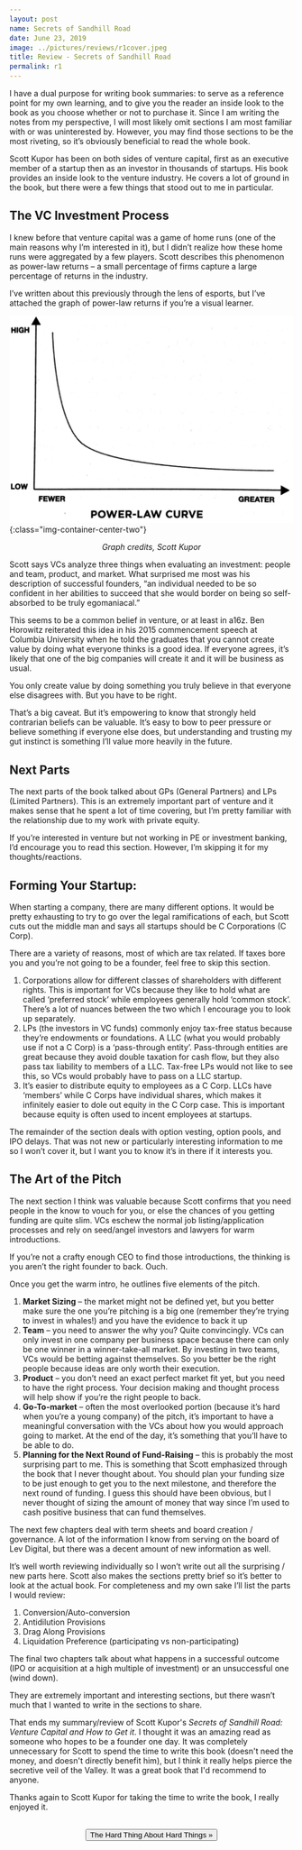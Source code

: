 ```yaml
---
layout: post
name: Secrets of Sandhill Road
date: June 23, 2019
image: ../pictures/reviews/r1cover.jpeg
title: Review - Secrets of Sandhill Road 
permalink: r1
---
```


I have a dual purpose for writing book summaries: to serve as a reference point for my own learning, and to give you the reader an inside look to the book as you choose whether or not to purchase it. Since I am writing the notes from my perspective, I will most likely omit sections I am most familiar with or was uninterested by. However, you may find those sections to be the most riveting, so it’s obviously beneficial to read the whole book. 

Scott Kupor has been on both sides of venture capital, first as an executive member of a startup then as an investor in thousands of startups. His book provides an inside look to the venture industry. He covers a lot of ground in the book, but there were a few things that stood out to me in particular. 

<div class="divider"></div>

## The VC Investment Process

I knew before that venture capital was a game of home runs (one of the main reasons why I’m interested in it), but I didn’t realize how these home runs were aggregated by a few players. Scott describes this phenomenon as power-law returns – a small percentage of firms capture a large percentage of returns in the industry. 

I’ve written about this previously through the lens of esports, but I’ve attached the graph of power-law returns if you’re a visual learner.

![](/pictures/posts/bp6powerlaw.png){:class="img-container-center-two"}
*<center>Graph credits, Scott Kupor</center>*

Scott says VCs analyze three things when evaluating an investment: people and team, product, and market. What surprised me most was his description of successful founders, “an individual needed to be so confident in her abilities to succeed that she would border on being so self-absorbed to be truly egomaniacal.” 

This seems to be a common belief in venture, or at least in a16z. Ben Horowitz reiterated this idea in his 2015 commencement speech at Columbia University when he told the graduates that you cannot create value by doing what everyone thinks is a good idea. If everyone agrees, it’s likely that one of the big companies will create it and it will be business as usual. 

You only create value by doing something you truly believe in that everyone else disagrees with. But you have to be right.

That’s a big caveat. But it’s empowering to know that strongly held contrarian beliefs can be valuable. It’s easy to bow to peer pressure or believe something if everyone else does, but understanding and trusting my gut instinct is something I’ll value more heavily in the future. 

<div class="divider"></div>

## Next Parts 

The next parts of the book talked about GPs (General Partners) and LPs (Limited Partners). This is an extremely important part of venture and it makes sense that he spent a lot of time covering, but I’m pretty familiar with the relationship due to my work with private equity. 

If you’re interested in venture but not working in PE or investment banking, I’d encourage you to read this section. However, I’m skipping it for my thoughts/reactions. 

<div class="divider"></div>

## Forming Your Startup:

When starting a company, there are many different options. It would be pretty exhausting to try to go over the legal ramifications of each, but Scott cuts out the middle man and says all startups should be C Corporations (C Corp).

There are a variety of reasons, most of which are tax related. If taxes bore you and you’re not going to be a founder, feel free to skip this section. 

1. Corporations allow for different classes of shareholders with different rights. This is important for VCs because they like to hold what are called ‘preferred stock’ while employees generally hold ‘common stock’. There’s a lot of nuances between the two which I encourage you to look up separately. 
2. LPs (the investors in VC funds) commonly enjoy tax-free status because they’re endowments or foundations. A LLC (what you would probably use if not a C Corp) is a ‘pass-through entity’. Pass-through entities are great because they avoid double taxation for cash flow, but they also pass tax liability to members of a LLC. Tax-free LPs would not like to see this, so VCs would probably have to pass on a LLC startup. 
3. It’s easier to distribute equity to employees as a C Corp. LLCs have ‘members’ while C Corps have individual shares, which makes it infinitely easier to dole out equity in the C Corp case. This is important because equity is often used to incent employees at startups. 

The remainder of the section deals with option vesting, option pools, and IPO delays. That was not new or particularly interesting information to me so I won’t cover it, but I want you to know it’s in there if it interests you. 

<div class="divider"></div>

## The Art of the Pitch

The next section I think was valuable because Scott confirms that you need people in the know to vouch for you, or else the chances of you getting funding are quite slim. VCs eschew the normal job listing/application processes and rely on seed/angel investors and lawyers for warm introductions. 

If you’re not a crafty enough CEO to find those introductions, the thinking is you aren’t the right founder to back. Ouch.

Once you get the warm intro, he outlines five elements of the pitch.

1. __Market Sizing__ – the market might not be defined yet, but you better make sure the one you’re pitching is a big one (remember they’re trying to invest in whales!) and you have the evidence to back it up
2. **Team** – you need to answer the why you? Quite convincingly. VCs can only invest in one company per business space because there can only be one winner in a winner-take-all market. By investing in two teams, VCs would be betting against themselves. So you better be the right people because ideas are only worth their execution. 
3. **Product** – you don’t need an exact perfect market fit yet, but you need to have the right process. Your decision making and thought process will help show if you’re the right people to back.
4. **Go-To-market** – often the most overlooked portion (because it’s hard when you’re a young company) of the pitch, it’s important to have a meaningful conversation with the VCs about how you would approach going to market. At the end of the day, it’s something that you’ll have to be able to do.
5. **Planning for the Next Round of Fund-Raising** – this is probably the most surprising part to me. This is something that Scott emphasized through the book that I never thought about. You should plan your funding size to be just enough to get you to the next milestone, and therefore the next round of funding. I guess this should have been obvious, but I never thought of sizing the amount of money that way since I’m used to cash positive business that can fund themselves. 

The next few chapters deal with term sheets and board creation / governance. A lot of the information I know from serving on the board of Lev Digital, but there was a decent amount of new information as well. 

It’s well worth reviewing individually so I won’t write out all the surprising / new parts here. Scott also makes the sections pretty brief so it’s better to look at the actual book. For completeness and my own sake I’ll list the parts I would review: 

1. Conversion/Auto-conversion
2. Antidilution Provisions
3. Drag Along Provisions 
4. Liquidation Preference (participating vs non-participating)

The final two chapters talk about what happens in a successful outcome (IPO or acquisition at a high multiple of investment) or an unsuccessful one (wind down). 

They are extremely important and interesting sections, but there wasn’t much that I wanted to write in the sections to share.      

That ends my summary/review of Scott Kupor's *Secrets of Sandhill Road: Venture Capital and How to Get it*. I thought it was an amazing read as someone who hopes to be a founder one day. It was completely unnecessary for Scott to spend the time to write this book (doesn't need the money, and doesn't directly benefit him), but I think it really helps pierce the secretive veil of the Valley. It was a great book that I'd recommend to anyone.

Thanks again to Scott Kupor for taking the time to write the book, I really enjoyed it. 

<div class="divider"></div>

<br>

<center><a href="/r2"><button class="btn-no-outline">The Hard Thing About Hard Things &raquo;</button></a></center>
